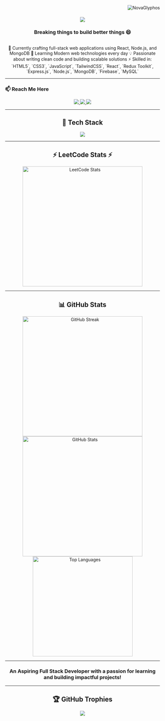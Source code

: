 <img align="right" src="https://komarev.com/ghpvc/?username=NovaGlyphos&label=Profile%20views&color=0e75b6&style=flat" alt="NovaGlyphos" />

<h1 align="center">
    <img src="https://readme-typing-svg.herokuapp.com/?font=Righteous&size=35&center=true&vCenter=true&width=500&height=70&duration=4000&lines=Hi+There!+👋;+I'm+Ayush+Guleria;" />
</h1>

<h3 align="center">Breaking things to build better things 😄</h3>

<br/>

<div align="center">
🚧 Currently crafting full-stack web applications using React, Node.js, and MongoDB  
🧠 Learning Modern web technologies every day  
💡 Passionate about writing clean code and building scalable solutions  
⚡ Skilled in: `HTML5`, `CSS3`, `JavaScript`, `TailwindCSS`, `React`, `Redux Toolkit`, `Express.js`, `Node.js`, `MongoDB`, `Firebase`, `MySQL`
</div>

---

### 📫 Reach Me Here

<div align="center"> 
  <a href="mailto:ag12015002@gmail.com">
    <img src="https://img.shields.io/badge/Gmail-333333?style=for-the-badge&logo=gmail&logoColor=red" />
  </a>
  <a href="https://leetcode.com/u/ayushguleria2005" target="_blank">
    <img src="https://img.shields.io/badge/LeetCode-FFA116?style=for-the-badge&logo=leetcode&logoColor=black" />
  </a>
  <a href="https://github.com/NovaGlyphos" target="_blank">
     <img src="https://img.shields.io/badge/GitHub-181717?style=for-the-badge&logo=github&logoColor=white" />
  </a>
</div>

---

<h2 align="center">🧠 Tech Stack</h2>

<div align="center">
    <img src="https://skillicons.dev/icons?i=html,css,js,tailwind,react,redux,nodejs,express,mongodb,mysql,firebase,git,github,vscode" />
</div>

---

<h2 align="center">⚡ LeetCode Stats ⚡</h2>

<div align="center">
  <img width=390 src="https://leetcard.jacoblin.cool/ayushguleria2005?theme=dark&font=source_code_pro&ext=heatmap" alt="LeetCode Stats" />
</div>

---

<h2 align="center">📊 GitHub Stats</h2>

<div align="center">
  <img width=390 src="https://github-readme-streak-stats.herokuapp.com/?user=NovaGlyphos&count_private=true&theme=react&border_radius=10" alt="GitHub Streak" />
  <img width=390 src="https://github-readme-stats.vercel.app/api?username=NovaGlyphos&count_private=true&show_icons=true&theme=react&rank_icon=github&border_radius=10" alt="GitHub Stats" />
  <br/>
  <img width=325 align="center" src="https://github-readme-stats.vercel.app/api/top-langs?username=NovaGlyphos&langs_count=8&layout=compact&theme=react&border_radius=10" alt="Top Languages" />
</div>

---

<h3 align="center">An Aspiring Full Stack Developer with a passion for learning and building impactful projects!</h3>

---

<h2 align="center">🏆 GitHub Trophies</h2>

<div align="center">
  <img src="https://github-profile-trophy.vercel.app/?username=NovaGlyphos&theme=onedark&margin-w=10&no-bg=true&no-frame=true" />
</div>
